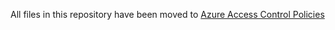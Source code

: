 All files in this repository have been moved to [Azure Access Control Policies](../azure-access-control-policies)
